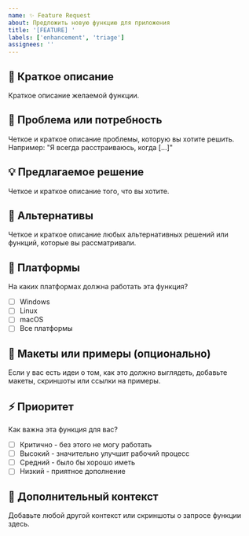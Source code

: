 ```yaml
---
name: ✨ Feature Request
about: Предложить новую функцию для приложения
title: '[FEATURE] '
labels: ['enhancement', 'triage']
assignees: ''
---
```


## 🎯 Краткое описание

Краткое описание желаемой функции.

## 🤔 Проблема или потребность

Четкое и краткое описание проблемы, которую вы хотите решить.
Например: "Я всегда расстраиваюсь, когда [...]"

## 💡 Предлагаемое решение

Четкое и краткое описание того, что вы хотите.

## 🔄 Альтернативы

Четкое и краткое описание любых альтернативных решений или функций, которые вы рассматривали.

## 📱 Платформы

На каких платформах должна работать эта функция?

- [ ] Windows
- [ ] Linux
- [ ] macOS
- [ ] Все платформы

## 🎨 Макеты или примеры (опционально)

Если у вас есть идеи о том, как это должно выглядеть, добавьте макеты, скриншоты или ссылки на примеры.

## ⚡ Приоритет

Как важна эта функция для вас?

- [ ] Критично - без этого не могу работать
- [ ] Высокий - значительно улучшит рабочий процесс
- [ ] Средний - было бы хорошо иметь
- [ ] Низкий - приятное дополнение

## 📝 Дополнительный контекст

Добавьте любой другой контекст или скриншоты о запросе функции здесь.

